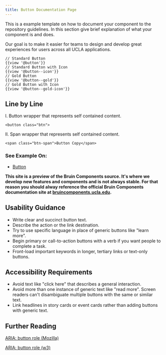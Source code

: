 ```yaml
---
title: Button Documentation Page
---
```


This is a example template on how to document your component to the repository guidelines. In this section give brief explanation of what your component is and does.

Our goal is to make it easier for teams to design and develop great experiences for users across all UCLA applications.

```
// Standard Button
{{view '@button'}}
// Standard Button with Icon
{{view '@button--icon'}}
// Gold Button
{{view '@button--gold'}}
// Gold Button with Icon
{{view '@button--gold-icon'}}
```


## Line by Line

I. 	Button wrapper that represents self contained content.
```
<button class="btn">
```

II. 	Span wrapper that represents self contained content.
```
<span class="btn-span">Button Copy</span>
```

### See Example On:

*	[Button](/components/detail/button)

**This site is a preview of the Bruin Components source. It's where we develop new features and components and is not always stable. For that reason you should alway reference the official Bruin Components documentation site at [bruincomponents.ucla.edu](https://bruincomponents.ucla.edu/).**

## Usability Guidance
- Write clear and succinct button text.
- Describe the action or the link destination.
- Try to use specific language in place of generic buttons like "learn more".
- Begin primary or call-to-action buttons with a verb if you want people to complete a task.
- Front-load important keywords in longer, tertiary links or text-only buttons.

## Accessibility Requirements
- Avoid text like "click here" that describes a general interaction.
- Avoid more than one instance of generic text like "read more". Screen readers can't disambiguate multiple buttons with the same or similar text.
- Link headlines in story cards or event cards rather than adding buttons with generic text.

## Further Reading
[ARIA: button role (Mozilla)](https://developer.mozilla.org/en-US/docs/Web/Accessibility/ARIA/Roles/button_role)

[ARIA: button role (w3)](https://www.w3.org/TR/wai-aria-1.1/#button)
